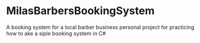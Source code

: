 # MilasBarbersBookingSystem
A booking system for a local barber business
personal project for practicing how to ake a siple booking system in C#
